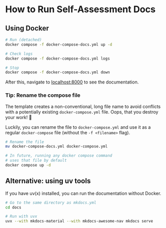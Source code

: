 # How to Run Self-Assessment Docs

## Using Docker

```bash
# Run (detached)
docker compose -f docker-compose-docs.yml up -d

# Check logs
docker compose -f docker-compose-docs.yml logs

# Stop
docker compose -f docker-compose-docs.yml down
```

After this, navigate to [localhost:8000](http://localhost:8000) to see the documentation.

### Tip: Rename the compose file

The template creates a non-conventional, long file name to avoid conflicts with a potentially existing `docker-compose.yml` file. Oops, that you destroy your work! 🙊

Luckily, you can rename the file to `docker-compose.yml` and use it as a regular `docker-compose` file (without the `-f <filename>` flag).

```bash
# Rename the file
mv docker-compose-docs.yml docker-compose.yml

# In future, running any docker compose command
# uses that file by default
docker compose up -d
```

## Alternative: using uv tools

If you have uv(x) installed, you can run the documentation without Docker.

```bash
# Go to the same directory as mkdocs.yml
cd docs

# Run with uvx
uvx --with mkdocs-material --with mkdocs-awesome-nav mkdocs serve
```
